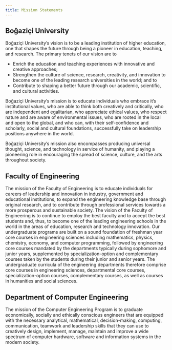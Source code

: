 ```yaml
---
title: Mission Statements
---
```


## Boğaziçi University

Boğaziçi University’s vision is to be a leading institution of higher education,
one that shapes the future through being a pioneer in education, teaching, and
research. The primary tenets of our vision are to

- Enrich the education and teaching experiences with innovative and creative
  approaches;
- Strengthen the culture of science, research, creativity, and innovation to
  become one of the leading research universities in the world; and to
- Contribute to shaping a better future through our academic, scientific, and
  cultural activities.

Boğaziçi University’s mission is to educate individuals who embrace it’s
institutional values, who are able to think both creatively and critically, who
are independent and egalitarian, who appreciate ethical values, who respect
nature and are aware of environmental issues, who are rooted in the local and
open to the global, and who can, with their self-confidence and scholarly,
social and cultural foundations, successfully take on leadership positions
anywhere in the world.

Boğaziçi University’s mission also encompasses producing universal thought,
science, and technology in service of humanity, and playing a pioneering role in
encouraging the spread of science, culture, and the arts throughout society.

## Faculty of Engineering

The mission of the Faculty of Engineering is to educate individuals for careers
of leadership and innovation in industry, government and educational
institutions, to expand the engineering knowledge base through original
research, and to contribute through professional services towards a more
prosperous and sustainable society. The vision of the Faculty of Engineering is
to continue to employ the best faculty and to accept the best students and,
thus, to become one of the leading engineering schools in the world in the areas
of education, research and technology innovation. Our undergraduate programs are
built on a sound foundation of freshman year core courses in engineering
sciences including mathematics, physics, chemistry, economy, and computer
programming, followed by engineering core courses mandated by the departments
typically during sophomore and junior years, supplemented by
specialization-option and complementary courses taken by the students during
their junior and senior years. The undergraduate curricula of the engineering
departments therefore comprise core courses in engineering sciences,
departmental core courses, specialization-option courses, complementary courses,
as well as courses in humanities and social sciences.

## Department of Computer Engineering

The mission of the Computer Engineering Program is to graduate economically,
socially and ethically conscious engineers that are equipped with the necessary
analytical, mathematical, decision-making, computing, communication, teamwork
and leadership skills that they can use to creatively design, implement, manage,
maintain and improve a wide spectrum of computer hardware, software and
information systems in the modern society.
